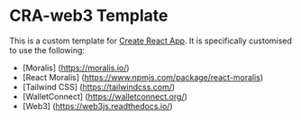 # CRA-web3 Template

This is a custom template for [Create React App](https://github.com/facebook/create-react-app).
It is specifically customised to use the following:

- [Moralis] (https://moralis.io/)
- [React Moralis] (https://www.npmjs.com/package/react-moralis)
- [Tailwind CSS] (https://tailwindcss.com/)
- [WalletConnect] (https://walletconnect.org/)
- [Web3] (https://web3js.readthedocs.io/)

